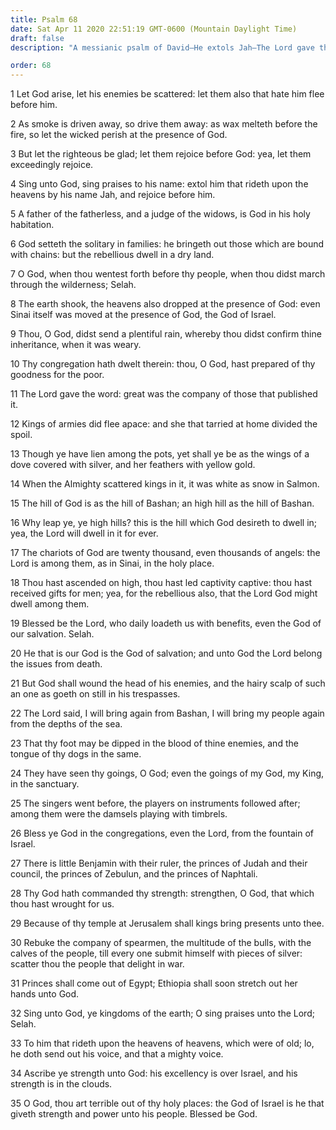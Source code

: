 ```yaml
---
title: Psalm 68
date: Sat Apr 11 2020 22:51:19 GMT-0600 (Mountain Daylight Time)
draft: false
description: "A messianic psalm of David—He extols Jah—The Lord gave the word—He takes captivity captive—He delivers us from death—Sing praises unto the Lord."

order: 68
---
```

    
1 Let God arise, let his enemies be scattered: let them also that hate him flee before him.

2 As smoke is driven away, so drive them away: as wax melteth before the fire, so let the wicked perish at the presence of God.

3 But let the righteous be glad; let them rejoice before God: yea, let them exceedingly rejoice.

4 Sing unto God, sing praises to his name: extol him that rideth upon the heavens by his name Jah, and rejoice before him.

5 A father of the fatherless, and a judge of the widows, is God in his holy habitation.

6 God setteth the solitary in families: he bringeth out those which are bound with chains: but the rebellious dwell in a dry land.

7 O God, when thou wentest forth before thy people, when thou didst march through the wilderness; Selah.

8 The earth shook, the heavens also dropped at the presence of God: even Sinai itself was moved at the presence of God, the God of Israel.

9 Thou, O God, didst send a plentiful rain, whereby thou didst confirm thine inheritance, when it was weary.

10 Thy congregation hath dwelt therein: thou, O God, hast prepared of thy goodness for the poor.

11 The Lord gave the word: great was the company of those that published it.

12 Kings of armies did flee apace: and she that tarried at home divided the spoil.

13 Though ye have lien among the pots, yet shall ye be as the wings of a dove covered with silver, and her feathers with yellow gold.

14 When the Almighty scattered kings in it, it was white as snow in Salmon.

15 The hill of God is as the hill of Bashan; an high hill as the hill of Bashan.

16 Why leap ye, ye high hills? this is the hill which God desireth to dwell in; yea, the Lord will dwell in it for ever.

17 The chariots of God are twenty thousand, even thousands of angels: the Lord is among them, as in Sinai, in the holy place.

18 Thou hast ascended on high, thou hast led captivity captive: thou hast received gifts for men; yea, for the rebellious also, that the Lord God might dwell among them.

19 Blessed be the Lord, who daily loadeth us with benefits, even the God of our salvation. Selah.

20 He that is our God is the God of salvation; and unto God the Lord belong the issues from death.

21 But God shall wound the head of his enemies, and the hairy scalp of such an one as goeth on still in his trespasses.

22 The Lord said, I will bring again from Bashan, I will bring my people again from the depths of the sea.

23 That thy foot may be dipped in the blood of thine enemies, and the tongue of thy dogs in the same.

24 They have seen thy goings, O God; even the goings of my God, my King, in the sanctuary.

25 The singers went before, the players on instruments followed after; among them were the damsels playing with timbrels.

26 Bless ye God in the congregations, even the Lord, from the fountain of Israel.

27 There is little Benjamin with their ruler, the princes of Judah and their council, the princes of Zebulun, and the princes of Naphtali.

28 Thy God hath commanded thy strength: strengthen, O God, that which thou hast wrought for us.

29 Because of thy temple at Jerusalem shall kings bring presents unto thee.

30 Rebuke the company of spearmen, the multitude of the bulls, with the calves of the people, till every one submit himself with pieces of silver: scatter thou the people that delight in war.

31 Princes shall come out of Egypt; Ethiopia shall soon stretch out her hands unto God.

32 Sing unto God, ye kingdoms of the earth; O sing praises unto the Lord; Selah.

33 To him that rideth upon the heavens of heavens, which were of old; lo, he doth send out his voice, and that a mighty voice.

34 Ascribe ye strength unto God: his excellency is over Israel, and his strength is in the clouds.

35 O God, thou art terrible out of thy holy places: the God of Israel is he that giveth strength and power unto his people. Blessed be God.
